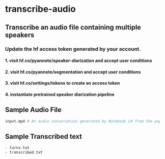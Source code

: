 # transcribe-audio

## Transcribe an audio file containing multiple speakers

### Update the hf access token generated by your account.

#### 1. visit hf.co/pyannote/speaker-diarization and accept user conditions
#### 2. visit hf.co/pyannote/segmentation and accept user conditions
#### 3. visit hf.co/settings/tokens to create an access token
#### 4. instantiate pretrained speaker diarization pipeline


## Sample Audio File

```sh
input.mp4 # An audio conversation generated by Notebook LM from the paper Attention is all you need

```

## Sample Transcribed text

```sh
- turns.txt
- transcribed.txt
```
